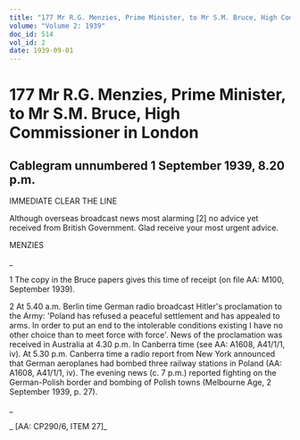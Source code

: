 ```yaml
---
title: "177 Mr R.G. Menzies, Prime Minister, to Mr S.M. Bruce, High Commissioner in London"
volume: "Volume 2: 1939"
doc_id: 514
vol_id: 2
date: 1939-09-01
---
```


# 177 Mr R.G. Menzies, Prime Minister, to Mr S.M. Bruce, High Commissioner in London

## Cablegram unnumbered 1 September 1939, 8.20 p.m.

IMMEDIATE CLEAR THE LINE

Although overseas broadcast news most alarming [2] no advice yet received from British Government. Glad receive your most urgent advice.

MENZIES

_

1 The copy in the Bruce papers gives this time of receipt (on file AA: M100, September 1939).

2 At 5.40 a.m. Berlin time German radio broadcast Hitler's proclamation to the Army: 'Poland has refused a peaceful settlement and has appealed to arms. In order to put an end to the intolerable conditions existing I have no other choice than to meet force with force'. News of the proclamation was received in Australia at 4.30 p.m. In Canberra time (see AA: A1608, A41/1/1, iv). At 5.30 p.m. Canberra time a radio report from New York announced that German aeroplanes had bombed three railway stations in Poland (AA: A1608, A41/1/1, iv). The evening news (c. 7 p.m.) reported fighting on the German-Polish border and bombing of Polish towns (Melbourne Age, 2 September 1939, p. 27).

_

_ [AA: CP290/6, ITEM 27]_
